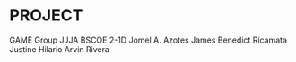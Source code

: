 # PROJECT
GAME
Group JJJA BSCOE 2-1D
Jomel A. Azotes
James Benedict Ricamata
Justine Hilario
Arvin Rivera
